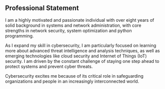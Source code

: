 ## Professional Statement

I am a highly motivated and passionate individual with over eight years of solid background in systems and network administration, with core strengths in network security, system optimization and python programming. 

As I expand my skill in cybersecurity, I am particularly focused on learning more about advanced threat intelligence and analysis techniques, as well as emerging technologies like cloud security and Internet of Things (IoT) security. I am driven by the constant challenge of staying one step ahead to protect systems and prevent cyber threats.

Cybersecurity excites me because of its critical role in safeguarding organizations and people in an increasingly interconnected world.

